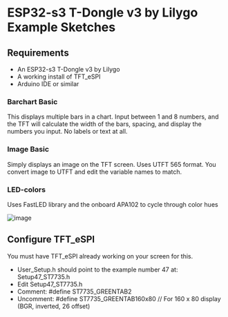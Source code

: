 # ESP32-s3 T-Dongle v3 by Lilygo Example Sketches

## Requirements
* An ESP32-s3 T-Dongle v3 by Lilygo
* A working install of TFT_eSPI
* Arduino IDE or similar

### Barchart Basic
This displays multiple bars in a chart. Input between 1 and 8 numbers, and the TFT will calculate the width of the bars, spacing, and display the numbers you input. No labels or text at all.

### Image Basic
Simply displays an image on the TFT screen. Uses UTFT 565 format. You convert image to UTFT and edit the variable names to match.

### LED-colors
Uses FastLED library and the onboard APA102 to cycle through color hues

![image](https://github.com/ddxfish/Lilygo-T-Dongle-S3-v3-Example-Sketches/assets/6764685/b0006c79-cc8b-4960-920b-c7b7f4553a21)

## Configure TFT_eSPI
You must have TFT_eSPI already working on your screen for this. 
* User_Setup.h should point to the example number 47 at: Setup47_ST7735.h
* Edit Setup47_ST7735.h
* Comment: #define ST7735_GREENTAB2
* Uncomment: #define ST7735_GREENTAB160x80 // For 160 x 80 display (BGR, inverted, 26 offset)

